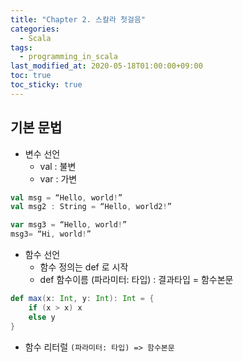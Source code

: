 ```yaml
---
title: "Chapter 2. 스칼라 첫걸음"
categories:
  - Scala
tags:
  - programming_in_scala
last_modified_at: 2020-05-18T01:00:00+09:00
toc: true
toc_sticky: true
---
```

## 기본 문법

* 변수 선언	
	* val : 불변 
	* var : 가변
	
```scala
val msg = “Hello, world!”
val msg2 : String = “Hello, world2!”

var msg3 = “Hello, world!”
msg3= “Hi, world!”
```

* 함수 선언
	* 함수 정의는 def 로 시작
	* def 함수이름 (파라미터: 타입) : 결과타입 = 함수본문
	
```scala
def max(x: Int, y: Int): Int = {
	if (x > x) x
	else y
}
```
* 함수 리터럴
`(파라미터: 타입) => 함수본문`




